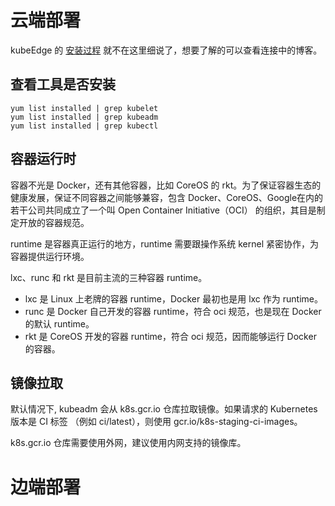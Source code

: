 # 云端部署

kubeEdge 的 [安装过程](https://blog.csdn.net/weixin_39177986/article/details/124807924) 就不在这里细说了，想要了解的可以查看连接中的博客。

## 查看工具是否安装

```
yum list installed | grep kubelet
yum list installed | grep kubeadm
yum list installed | grep kubectl
```


## 容器运行时



容器不光是 Docker，还有其他容器，比如 CoreOS 的 rkt。为了保证容器生态的健康发展，保证不同容器之间能够兼容，包含 Docker、CoreOS、Google在内的若干公司共同成立了一个叫 Open Container Initiative（OCI） 的组织，其目是制定开放的容器规范。

runtime 是容器真正运行的地方，runtime 需要跟操作系统 kernel 紧密协作，为容器提供运行环境。

lxc、runc 和 rkt 是目前主流的三种容器 runtime。

- lxc 是 Linux 上老牌的容器 runtime，Docker 最初也是用 lxc 作为 runtime。
- runc 是 Docker 自己开发的容器 runtime，符合 oci 规范，也是现在 Docker 的默认 runtime。
- rkt 是 CoreOS 开发的容器 runtime，符合 oci 规范，因而能够运行 Docker 的容器。

## 镜像拉取

默认情况下, kubeadm 会从 k8s.gcr.io 仓库拉取镜像。如果请求的 Kubernetes 版本是 CI 标签 （例如 ci/latest），则使用 gcr.io/k8s-staging-ci-images。

k8s.gcr.io 仓库需要使用外网，建议使用内网支持的镜像库。


# 边端部署

